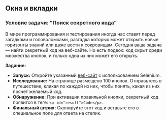## Окна и вкладки

### Условие задачи: "Поиск секретного кода"

В мире программирования и тестирования иногда нас ставят перед загадками и головоломками, разгадка которых может открыть новые горизонты знаний или даже вести к сокровищам. Сегодня ваша задача — найти секретный код на веб-сайте. Но есть подвох: код скрыт среди множества кнопок, и только одна из них может его открыть.

**Задание:**
- **Запуск:** Откройте указанный [веб-сайт](https://parsinger.ru/selenium/5.8/1/index.html) с использованием Selenium.
- **Исследование:** На странице размещено 100 кнопок. Отправьтесь в путешествие, кликая по каждой из них, чтобы понять, какая из них прячет желаемый код.
- **Обнаружение:** При активации правильной кнопки, секретный код появится в теге: `<p id="result">Code</p>`.
- **Финальный штрих:** Скопируйте этот код и вставьте его в специальное поле для ответа на степик.